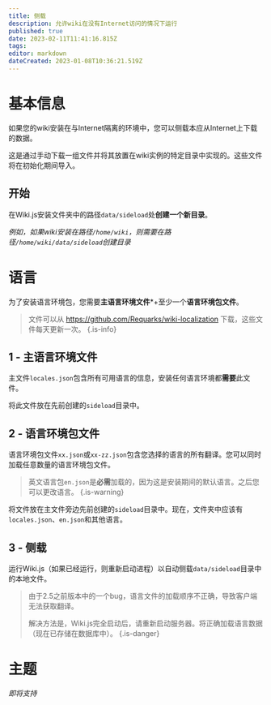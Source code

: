 ```yaml
---
title: 侧载
description: 允许wiki在没有Internet访问的情况下运行
published: true
date: 2023-02-11T11:41:16.815Z
tags: 
editor: markdown
dateCreated: 2023-01-08T10:36:21.519Z
---
```


# 基本信息

如果您的wiki安装在与Internet隔离的环境中，您可以侧载本应从Internet上下载的数据。

这是通过手动下载一组文件并将其放置在wiki实例的特定目录中实现的。这些文件将在初始化期间导入。

## 开始

在Wiki.js安装文件夹中的路径`data/sideload`处**创建一个新目录**。

*例如，如果wiki安装在路径`/home/wiki`，则需要在路径`/home/wiki/data/sideload`创建目录*

# 语言

为了安装语言环境包，您需要**主语言环境文件***+至少一个**语言环境包文件**。

> 文件可以从 https://github.com/Requarks/wiki-localization 下载，这些文件每天更新一次。
{.is-info}

## 1 - 主语言环境文件

主文件`locales.json`包含所有可用语言的信息，安装任何语言环境都**需要**此文件。

将此文件放在先前创建的`sideload`目录中。

## 2 - 语言环境包文件

语言环境包文件`xx.json`或`xx-zz.json`包含您选择的语言的所有翻译。您可以同时加载任意数量的语言环境包文件。

> 英文语言包`en.json`是**必需**加载的，因为这是安装期间的默认语言。之后您可以更改语言。
{.is-warning}

将文件放在主文件旁边先前创建的`sideload`目录中。现在，文件夹中应该有`locales.json`、`en.json`和其他语言。

## 3 - 侧载

运行Wiki.js（如果已经运行，则重新启动进程）以自动侧载`data/sideload`目录中的本地文件。

> 由于2.5之前版本中的一个bug，语言文件的加载顺序不正确，导致客户端无法获取翻译。
> 
> 解决方法是，Wiki.js完全启动后，请重新启动服务器。将正确加载语言数据（现在已存储在数据库中）。
{.is-danger}

# 主题

*即将支持*